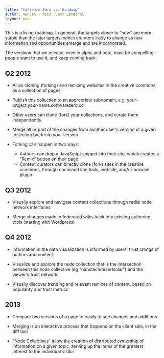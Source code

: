 ```yaml
---
title: "Software Zero ::: Roadmap"
author: Harlan T Wood, Jack Senechal
layout: post
---
```


This is a living roadmap.  In general, the targets closer to "now" are more stable than the later targets, which are more likely to change as new information and opportunities emerge and are incorporated.  

The versions that we release, even in alpha and beta, must be compelling: people want to use it, and keep coming back.


Q2 2012
-------

- Allow cloning (forking) and remixing websites in the creative commons, as a collection of pages

- Publish this collection to an appropriate subdomain, e.g. your-project.your-name.softwarezero.cc

- Other users can clone (fork) your collections, and curate them independently

- Merge all or part of the changes from another user's version of a given collection back into your version

- Forking can happen in two ways: 
  - Authors can drop a JavaScript snippet into their site, which creates a "Remix" button on their page
  - Content curators can directly clone (fork) sites in the creative commons, through command line tools, website, and/or browser plugin

Q3 2012
-------

- Visually explore and navigate content collections through radial node network interfaces

- Merge changes made in federated wikis back into existing authoring tools (starting with Wordpress)

Q4 2012
-------

- Information in the data visualization is informed by users' trust ratings of authors and content.

- Visualize and explore the node collection that is the intersection between this node collective (eg “nanotechdesertsolar”) and the viewer's trust network

- Visually discover trending and relevant remixes of content, based on popularity and trust metrics

2013
----

- Compare two versions of a page to easily to see changes and additions

- Merging is an interactive process that happens on the client side, in the diff tool

- "Node Collectives" allow the creation of distributed ownership of information on a given topic, serving up the items of the greatest interest to the individual visitor

